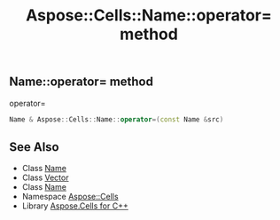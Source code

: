 ﻿---
title: Aspose::Cells::Name::operator= method
linktitle: operator=
second_title: Aspose.Cells for C++ API Reference
description: 'Aspose::Cells::Name::operator= method. operator= in C++.'
type: docs
weight: 300
url: /cpp/aspose.cells/name/operator_asm/
---
## Name::operator= method


operator=

```cpp
Name & Aspose::Cells::Name::operator=(const Name &src)
```

## See Also

* Class [Name](../)
* Class [Vector](../../vector/)
* Class [Name](../)
* Namespace [Aspose::Cells](../../)
* Library [Aspose.Cells for C++](../../../)
